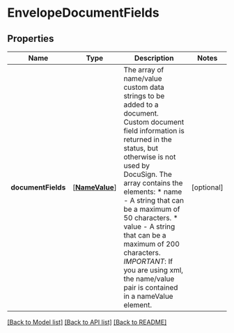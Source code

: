 # EnvelopeDocumentFields

## Properties
Name | Type | Description | Notes
------------ | ------------- | ------------- | -------------
**documentFields** | [[**NameValue**](NameValue.md)] | The array of name/value custom data strings to be added to a document. Custom document field information is returned in the status, but otherwise is not used by DocuSign. The array contains the elements:   * name - A string that can be a maximum of 50 characters.  * value - A string that can be a maximum of 200 characters.  *IMPORTANT*: If you are using xml, the name/value pair is contained in a nameValue element.   | [optional] 

[[Back to Model list]](../README.md#documentation-for-models) [[Back to API list]](../README.md#documentation-for-api-endpoints) [[Back to README]](../README.md)


